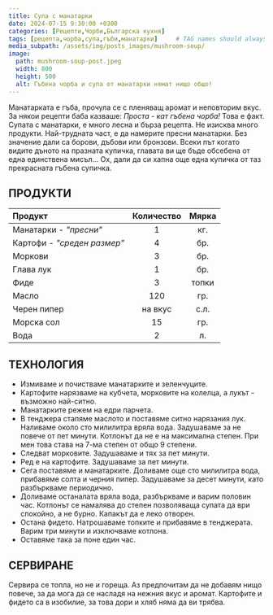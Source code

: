```yaml
---
title: Супа с манатарки
date: 2024-07-15 9:30:00 +0300
categories: [Рецепти,Чорби,Българска кухня]
tags: [рецепта,чорба,супа,гъби,манатарки]     # TAG names should always be lowercase
media_subpath: /assets/img/posts_images/mushroom-soup/
image:
  path: mushroom-soup-post.jpeg
  width: 800
  height: 500
  alt: Гъбена чорба и супа от манатарки нямат нищо общо!
---
```


Манатарката е гъба, прочула се с пленяващ аромат и неповторим вкус. За някои рецепти баба казваше: *Проста - кат гъбена чорба!* Това е факт. Супата с манатарки, е много лесна и бърза рецепта. Не изисква много продукти. Най-трудната част, е да намерите пресни манатарки. Без значение дали са борови, дъбови или бронзови. Всеки път когато видите дъното на празната купичка, главата ви ще бъде обсебена от една единствена мисъл... Ох, дали да си хапна още една купичка от таз прекрасната гъбена супичка.

## **ПРОДУКТИ**

| Продукт                    |Количество  |Мярка   |
|:---------------------------|:----------:|:------:|
|Манатарки - *"пресни"*      |1           |кг.     |
|Картофи - *"среден размер"* |4           |бр.     |
|Моркови                     |3           |бр.     |
|Глава лук                   |1           |бр.     |
|Фиде                        |3           |топки   |
|Масло                       |120         |гр.     |
|Черен пипер                 |на вкус     |с.л.    |
|Морска сол                  |15          |гр.     |
|Вода                        |2           |л.      |

## **ТЕХНОЛОГИЯ**

- Измиваме и почистваме манатарките и зеленчуците.
- Картофите нарязваме на кубчета, морковите на колелца, а лукът - възможно най-ситно.
- Манатарките режем на едри парчета.
- В тенджера стапяме маслото и поставяме ситно нарязания лук. Наливаме около сто милилитра вряла вода. Задушаваме за не повече от пет минути. Котлонът да не е на максимална степен. При мен това става на 7-ма степен от общо 9 степени.
- Следват морковите. Задушаваме и тях за пет минути.
- Ред е на картофите. Задушаваме за пет минути.
- Сега поставяме и манатарките. Доливаме още сто милилитра вода, прибавяме солта и черния пипер. Задушаваме за десет минути, като разбъркваме периодично.
- Доливаме останалата вряла вода, разбъркваме и варим половин час. Котлонът се намалява до степен позволяваща супата да ври спокойно, а не бурно. Капакът да е леко отворен.
- Остана фидето. Натрошаваме топките и прибавяме в тенджерата. Варим три минути и изключваме котлона.
- Оставяме така за поне един час.

## **СЕРВИРАНЕ**

Сервира се топла, но не и гореща. Аз предпочитам да не добавям нищо повече, за да мога да се насладя на нежния вкус и аромат. Картофите и фидето са в изобилие, за това дори и хляб няма да ви трябва.

